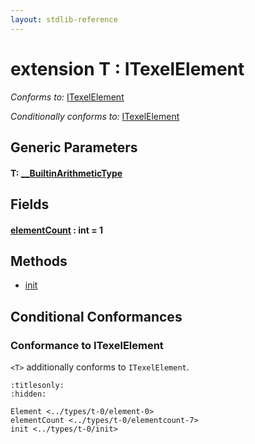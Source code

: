 ```yaml
---
layout: stdlib-reference
---
```


# extension T : ITexelElement

*Conforms to:* [ITexelElement](../../interfaces/itexelelement-016/index.html)

*Conditionally conforms to:* [ITexelElement](../../interfaces/itexelelement-016/index.html)

## Generic Parameters

####  <a id="typeparam-T"></a>T: [\_\_BuiltinArithmeticType](../../interfaces/0_builtinarithmetictype-029j/index.html)

## Fields

####  <a id="decl-elementCount"></a>[elementCount](elementcount-7.html) : int = 1

## Methods

* [init](init.html)

## Conditional Conformances

### Conformance to ITexelElement
`<T>` additionally conforms to `ITexelElement`.

```{toctree}
:titlesonly:
:hidden:

Element <../types/t-0/element-0>
elementCount <../types/t-0/elementcount-7>
init <../types/t-0/init>
```
